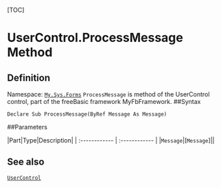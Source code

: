 [TOC]
# UserControl.ProcessMessage Method

## Definition
Namespace: [`My.Sys.Forms`](My.Sys.Forms.md)
`ProcessMessage` is method of the UserControl control, part of the freeBasic framework MyFbFramework.
##Syntax
```freeBasic
Declare Sub ProcessMessage(ByRef Message As Message)
```

##Parameters

|Part|Type|Description|
| :------------ | :------------ |
|`Message`|[`Message`]||
## See also
[`UserControl`](UserControl.md)
